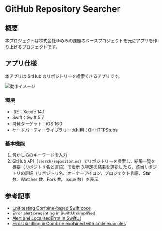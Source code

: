 # GitHub Repository Searcher

  

## 概要

  

本プロジェクトは株式会社ゆめみの課題のベースプロジェクトを元にアプリを作り上げるプロジェクトです。

  

## アプリ仕様

  

本アプリは GitHub のリポジトリーを検索できるアプリです。


![動作イメージ](README_Images/app.gif)


### 環境

- IDE：Xcode 14.1
- Swift：Swift 5.7
- 開発ターゲット：iOS 16.0
- サードパーティーライブラリーの利用：[OHHTTPStubs](https://github.com/AliSoftware/OHHTTPStubs)


### 基本機能

1. 何かしらのキーワードを入力
2. GitHub API（`search/repositories`）でリポジトリーを検索し、結果一覧を概要（リポジトリ名と言語）で表示
3.特定の結果を選択したら、該当リポジトリの詳細（リポジトリ名、オーナーアイコン、プロジェクト言語、Star 数、Watcher 数、Fork 数、Issue 数）を表示

 
## 参考記事

  
- [Unit testing Combine-based Swift code](https://www.swiftbysundell.com/articles/unit-testing-combine-based-swift-code/)
- [Error alert presenting in SwiftUI simplified](https://www.avanderlee.com/swiftui/error-alert-presenting/)
- [Alert and LocalizedError in SwiftUI](https://augmentedcode.io/2020/03/01/alert-and-localizederror-in-swiftui/)
- [Error handling in Combine explained with code examples](https://www.avanderlee.com/swift/combine-error-handling/)

